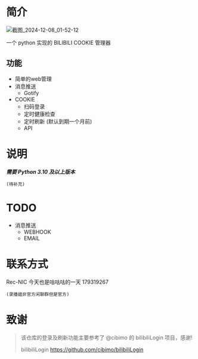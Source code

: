 # 简介

![截图_2024-12-08_01-52-12](https://github.com/user-attachments/assets/872a4642-f1b8-4e69-a4e7-f75b9aa915d1)

一个 python 实现的 BILIBILI COOKIE 管理器

## 功能

- 简单的web管理
- 消息推送
  - Gotify
- COOKIE
  - 扫码登录
  - 定时健康检查
  - 定时刷新 (默认到期一个月前)
  - API

# 说明

**_需要 Python 3.10 及以上版本_**

```
(待补充)
```

# TODO

- 消息推送
  - WEBHOOK
  - EMAIL

# 联系方式

Rec-NIC 今天也是咕咕咕的一天 179319267

    (录播姬非官方闲聊群但是官方)

# 致谢
> 该仓库的登录及刷新功能主要参考了 @cibimo 的 bilibiliLogin 项目，感谢!
> 
> bilibiliLogin https://github.com/cibimo/bilibiliLogin
